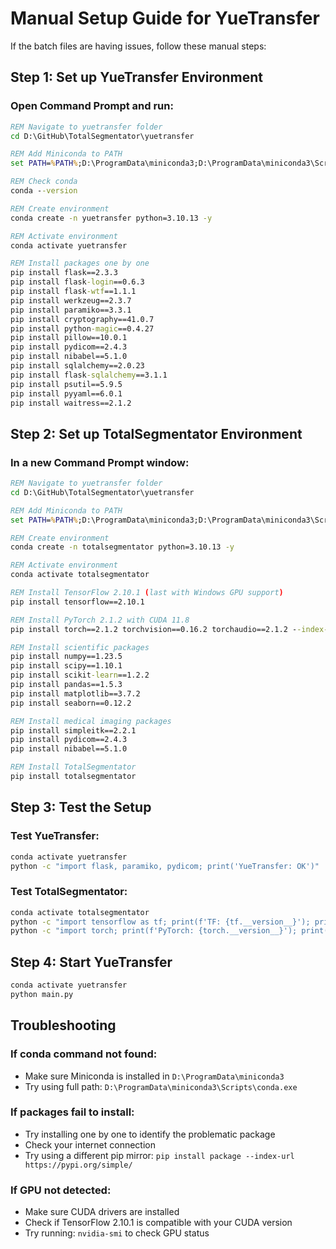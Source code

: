 # Manual Setup Guide for YueTransfer

If the batch files are having issues, follow these manual steps:

## Step 1: Set up YueTransfer Environment

### Open Command Prompt and run:

```cmd
REM Navigate to yuetransfer folder
cd D:\GitHub\TotalSegmentator\yuetransfer

REM Add Miniconda to PATH
set PATH=%PATH%;D:\ProgramData\miniconda3;D:\ProgramData\miniconda3\Scripts;D:\ProgramData\miniconda3\Library\bin

REM Check conda
conda --version

REM Create environment
conda create -n yuetransfer python=3.10.13 -y

REM Activate environment
conda activate yuetransfer

REM Install packages one by one
pip install flask==2.3.3
pip install flask-login==0.6.3
pip install flask-wtf==1.1.1
pip install werkzeug==2.3.7
pip install paramiko==3.3.1
pip install cryptography==41.0.7
pip install python-magic==0.4.27
pip install pillow==10.0.1
pip install pydicom==2.4.3
pip install nibabel==5.1.0
pip install sqlalchemy==2.0.23
pip install flask-sqlalchemy==3.1.1
pip install psutil==5.9.5
pip install pyyaml==6.0.1
pip install waitress==2.1.2
```

## Step 2: Set up TotalSegmentator Environment

### In a new Command Prompt window:

```cmd
REM Navigate to yuetransfer folder
cd D:\GitHub\TotalSegmentator\yuetransfer

REM Add Miniconda to PATH
set PATH=%PATH%;D:\ProgramData\miniconda3;D:\ProgramData\miniconda3\Scripts;D:\ProgramData\miniconda3\Library\bin

REM Create environment
conda create -n totalsegmentator python=3.10.13 -y

REM Activate environment
conda activate totalsegmentator

REM Install TensorFlow 2.10.1 (last with Windows GPU support)
pip install tensorflow==2.10.1

REM Install PyTorch 2.1.2 with CUDA 11.8
pip install torch==2.1.2 torchvision==0.16.2 torchaudio==2.1.2 --index-url https://download.pytorch.org/whl/cu118

REM Install scientific packages
pip install numpy==1.23.5
pip install scipy==1.10.1
pip install scikit-learn==1.2.2
pip install pandas==1.5.3
pip install matplotlib==3.7.2
pip install seaborn==0.12.2

REM Install medical imaging packages
pip install simpleitk==2.2.1
pip install pydicom==2.4.3
pip install nibabel==5.1.0

REM Install TotalSegmentator
pip install totalsegmentator
```

## Step 3: Test the Setup

### Test YueTransfer:
```cmd
conda activate yuetransfer
python -c "import flask, paramiko, pydicom; print('YueTransfer: OK')"
```

### Test TotalSegmentator:
```cmd
conda activate totalsegmentator
python -c "import tensorflow as tf; print(f'TF: {tf.__version__}'); print(f'GPU: {len(tf.config.list_physical_devices(\"GPU\")) > 0}')"
python -c "import torch; print(f'PyTorch: {torch.__version__}'); print(f'CUDA: {torch.cuda.is_available()}')"
```

## Step 4: Start YueTransfer

```cmd
conda activate yuetransfer
python main.py
```

## Troubleshooting

### If conda command not found:
- Make sure Miniconda is installed in `D:\ProgramData\miniconda3`
- Try using full path: `D:\ProgramData\miniconda3\Scripts\conda.exe`

### If packages fail to install:
- Try installing one by one to identify the problematic package
- Check your internet connection
- Try using a different pip mirror: `pip install package --index-url https://pypi.org/simple/`

### If GPU not detected:
- Make sure CUDA drivers are installed
- Check if TensorFlow 2.10.1 is compatible with your CUDA version
- Try running: `nvidia-smi` to check GPU status 